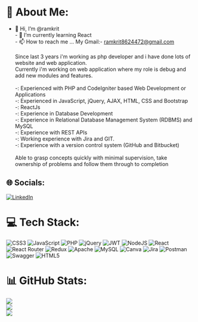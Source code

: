 # 💫 About Me:
- 👋 Hi, I’m @ramkrit<br>- 🌱 I’m currently learning React<br>- 📫 How to reach me ... My Gmail:- ramkrit8624472@gmail.com<br><br>Since last 3 years i'm working as php developer and i have done lots of website and web application.<br>Currently i'm working on web application where my role is debug and add new modules and features.<br><br>-: Experienced with PHP and CodeIgniter based Web Development or Applications<br>-: Experienced in JavaScript, jQuery, AJAX, HTML, CSS and Bootstrap<br>-: ReactJs<br>-: Experience in Database Development<br>-: Experience in Relational Database Management System (RDBMS) and MySQL<br>-: Experience with REST APIs<br>-: Working experience with Jira and GIT. <br>-: Experience with a version control system (GitHub and Bitbucket)<br><br>Able to grasp concepts quickly with minimal supervision, take ownership of problems and follow them through to completion


## 🌐 Socials:
[![LinkedIn](https://img.shields.io/badge/LinkedIn-%230077B5.svg?logo=linkedin&logoColor=white)](https://linkedin.com/in/ramkrit-319972189) 

# 💻 Tech Stack:
![CSS3](https://img.shields.io/badge/css3-%231572B6.svg?style=for-the-badge&logo=css3&logoColor=white) ![JavaScript](https://img.shields.io/badge/javascript-%23323330.svg?style=for-the-badge&logo=javascript&logoColor=%23F7DF1E) ![PHP](https://img.shields.io/badge/php-%23777BB4.svg?style=for-the-badge&logo=php&logoColor=white) ![jQuery](https://img.shields.io/badge/jquery-%230769AD.svg?style=for-the-badge&logo=jquery&logoColor=white) ![JWT](https://img.shields.io/badge/JWT-black?style=for-the-badge&logo=JSON%20web%20tokens) ![NodeJS](https://img.shields.io/badge/node.js-6DA55F?style=for-the-badge&logo=node.js&logoColor=white) ![React](https://img.shields.io/badge/react-%2320232a.svg?style=for-the-badge&logo=react&logoColor=%2361DAFB) ![React Router](https://img.shields.io/badge/React_Router-CA4245?style=for-the-badge&logo=react-router&logoColor=white) ![Redux](https://img.shields.io/badge/redux-%23593d88.svg?style=for-the-badge&logo=redux&logoColor=white) ![Apache](https://img.shields.io/badge/apache-%23D42029.svg?style=for-the-badge&logo=apache&logoColor=white) ![MySQL](https://img.shields.io/badge/mysql-%2300f.svg?style=for-the-badge&logo=mysql&logoColor=white) ![Canva](https://img.shields.io/badge/Canva-%2300C4CC.svg?style=for-the-badge&logo=Canva&logoColor=white) ![Jira](https://img.shields.io/badge/jira-%230A0FFF.svg?style=for-the-badge&logo=jira&logoColor=white) ![Postman](https://img.shields.io/badge/Postman-FF6C37?style=for-the-badge&logo=postman&logoColor=white) ![Swagger](https://img.shields.io/badge/-Swagger-%23Clojure?style=for-the-badge&logo=swagger&logoColor=white) ![HTML5](https://img.shields.io/badge/html5-%23E34F26.svg?style=for-the-badge&logo=html5&logoColor=white)
# 📊 GitHub Stats:
![](https://github-readme-stats.vercel.app/api?username=ramkrit&theme=dark&hide_border=false&include_all_commits=true&count_private=true)<br/>
![](https://github-readme-streak-stats.herokuapp.com/?user=ramkrit&theme=dark&hide_border=false)<br/>
![](https://github-readme-stats.vercel.app/api/top-langs/?username=ramkrit&theme=dark&hide_border=false&include_all_commits=true&count_private=true&layout=compact)


<!-- Proudly created with GPRM ( https://gprm.itsvg.in ) -->
